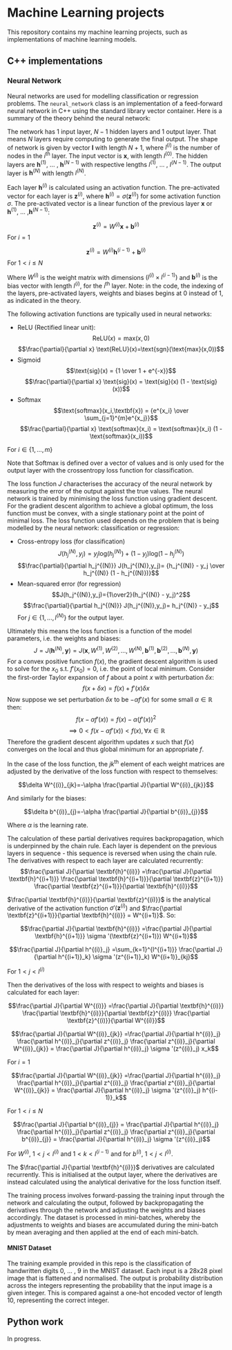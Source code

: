 # Machine Learning projects
This repository contains my machine learning projects, such as implementations of machine learning models.

## C++ implementations  

### Neural Network
Neural networks are used for modelling classification or regression problems. The `neural_network` class is an implementation of a feed-forward neural network in C++ using the standard library vector container. Here is a summary of the theory behind the neural network:

The network has $1$ input layer, $N-1$ hidden layers and $1$ output layer. That means $N$ layers require computing to generate the final output. The shape of network is given by vector $\textbf{l}$ with length $N+1$, where $l^{(i)}$ is the number of nodes in the $i^\text{th}$ layer. The input vector is $\textbf{x}$, with length $l^{(0)}$. The hidden layers are $\textbf{h}^{(1)} \text{, ...  , } \textbf{h}^{(N-1)}$ with respective lengths $l^{(1)}\text{, ... , }l^{(N-1)}$. The output layer is $\textbf{h}^{(N)}$ with length $l^{(N)}$. 

Each layer $\textbf{h}^{(i)}$ is calculated using an activation function. The pre-activated vector for each layer is $\textbf{z}^{(i)}$, where $\textbf{h}^{(i)} = \sigma(\textbf{z}^{(i)})$ for some activation function $\sigma$. The pre-activated vector is a linear function of the previous layer  $\textbf{x}$ or $\textbf{h}^{(1)}\text{, ... ,}\textbf{h}^{(N-1)}$:

$$\textbf{z}^{(i)} = W^{(i)}\textbf{x} + \textbf{b}^{(i)}$$
For $i=1$

$$\textbf{z}^{(i)} = W^{(i)}\textbf{h}^{(i-1)} + \textbf{b}^{(i)}$$
For $1 < i \le N$

Where $W^{(i)}$ is the weight matrix with dimensions $(l^{(i)} \times l^{(i-1)})$ and $\textbf{b}^{(i)}$ is the bias vector with length $l^{(i)}$, for the $i^{\text{th}}$ layer. Note: in the code, the indexing of the layers, pre-activated layers, weights and biases begins at $0$ instead of $1$, as indicated in the theory.

The following activation functions are typically used in neural networks:
* ReLU (Rectified linear unit):
$$\text{ReLU}(x)=\text{max}(x,0)$$
$$\frac{\partial}{\partial x} \text{ReLU}(x)=\text{sgn}(\text{max}(x,0))$$
* Sigmoid
$$\text{sig}(x) = {1 \over 1 + e^{-x}}$$
$$\frac{\partial}{\partial x} \text{sig}(x) = \text{sig}(x) (1 - \text{sig}(x))$$
* Softmax
$$\text{softmax}(x_i,\textbf{x}) = {e^{x_i} \over \sum_{j=1}^{m}e^{x_j}}$$
$$\frac{\partial}{\partial x} \text{softmax}(x_i) = \text{softmax}(x_i) (1 - \text{softmax}(x_i))$$

For $i \in \{1, ... ,m\}$

Note that Softmax is defined over a vector of values and is only used for the output layer with the crossentropy loss function for classification.

The loss function $J$ characterises the accuracy of the neural network by measuring the error of the output against the true values. The neural network is trained by minimising the loss function using gradient descent. For the gradient descent algorithm to achieve a global optimum, the loss function must be convex, with a single stationary point at the point of minimal loss. The loss function used depends on the problem that is being modelled by the neural network: classification or regression:
* Cross-entropy loss (for classification)
$$J(h_j^{(N)},y_j)=y_j\text{log}(h_j^{(N)})+(1-y_j)\text{log}(1-h_j^{(N)})$$
$$\frac{\partial}{\partial h_j^{(N)}} J(h_j^{(N)},y_j)= {h_j^{(N)} - y_j \over h_j^{(N)} (1 - h_j^{(N)})}$$
* Mean-squared error (for regression)
$$J(h_j^{(N)},y_j)={1\over2}(h_j^{(N)} - y_j)^2$$
$$\frac{\partial}{\partial h_j^{(N)}} J(h_j^{(N)},y_j)= h_j^{(N)} - y_j$$
For $j \in \{1, ... , l^{(N)}\}$ for the output layer. 

Ultimately this means the loss function is a function of the model parameters, i.e. the weights and biases:
$$J=J(\textbf{h}^{(N)},\textbf{y})=J(\textbf{x},W^{(1)}, W^{(2)}, ... ,W^{(N)},\textbf{b}^{(1)},\textbf{b}^{(2)}, ... ,\textbf{b}^{(N)},\textbf{y})$$
For a convex positive function $f(x)$, the gradient descent algorithm is used to solve for the $x_0$ s.t. $f'(x_0) = 0$, i.e. the point of local minimum. Consider the first-order Taylor expansion of $f$ about a point $x$ with perturbation $\delta x$:
$$f(x+\delta x) = f(x) + f'(x)\delta x$$
Now suppose we set perturbation $\delta x$ to be $-\alpha f'(x)$ for some small $\alpha \in \mathbb{R}$ then:
$$f(x-\alpha f'(x)) = f(x) - \alpha (f'(x))^2$$
$$\implies 0 < f(x - \alpha f'(x)) < f(x), \forall x \in \mathbb{R}$$
Therefore the gradient descent algorithm updates $x$ such that $f(x)$ converges on the local and thus global minimum for an appropriate $f$. 

In the case of the loss function, the $jk^{\text{th}}$ element of each weight matrices are adjusted by the derivative of the loss function with respect to themselves:

$$\delta W^{(i)}_{jk}=-\alpha \frac{\partial J}{\partial W^{(i)}_{jk}}$$

And similarly for the biases:

$$\delta b^{(i)}_{j}=-\alpha \frac{\partial J}{\partial b^{(i)}_{j}}$$

Where $\alpha$ is the learning rate. 

The calculation of these partial derivatives requires backpropagation, which is underpinned by the chain rule. Each layer is dependent on the previous layers in sequence - this sequence is reversed when using the chain rule. The derivatives with respect to each layer are calculated recurrently:
$$\frac{\partial J}{\partial \textbf{h}^{(i)}} =\frac{\partial J}{\partial \textbf{h}^{(i+1)}} \frac{\partial \textbf{h}^{(i+1)}}{\partial \textbf{z}^{(i+1)}} \frac{\partial \textbf{z}^{(i+1)}}{\partial \textbf{h}^{(i)}}$$

$\frac{\partial \textbf{h}^{(i)}}{\partial \textbf{z}^{(i)}}$ is the analytical derivative of the activation function $\sigma '(\textbf{z}^{(i)})$ and $\frac{\partial \textbf{z}^{(i+1)}}{\partial \textbf{h}^{(i)}} = W^{(i+1)}$. So:

$$\frac{\partial J}{\partial \textbf{h}^{(i)}} =\frac{\partial J}{\partial \textbf{h}^{(i+1)}} \sigma '(\textbf{z}^{(i+1)}) W^{(i+1)}$$

$$\frac{\partial J}{\partial h^{(i)}_j} =\sum_{k=1}^{l^{(i+1)}} \frac{\partial J}{\partial h^{(i+1)}_k} \sigma '(z^{(i+1)}_k) W^{(i+1)}_{kj}$$

For $1 < j < l^{(i)}$

Then the derivatives of the loss with respect to weights and biases is calculated for each layer:

$$\frac{\partial J}{\partial W^{(i)}} =\frac{\partial J}{\partial \textbf{h}^{(i)}} \frac{\partial \textbf{h}^{(i)}}{\partial \textbf{z}^{(i)}} \frac{\partial \textbf{z}^{(i)}}{\partial W^{(i)}}$$

$$\frac{\partial J}{\partial W^{(i)}_{jk}} =\frac{\partial J}{\partial h^{(i)}_j} \frac{\partial h^{(i)}_j}{\partial z^{(i)}_j} \frac{\partial z^{(i)}_j}{\partial W^{(i)}_{jk}} = \frac{\partial J}{\partial h^{(i)}_j}  \sigma '(z^{(i)}_j) x_k$$

For $i=1$

$$\frac{\partial J}{\partial W^{(i)}_{jk}} =\frac{\partial J}{\partial h^{(i)}_j} \frac{\partial h^{(i)}_j}{\partial z^{(i)}_j} \frac{\partial z^{(i)}_j}{\partial W^{(i)}_{jk}} = \frac{\partial J}{\partial h^{(i)}_j}  \sigma '(z^{(i)}_j) h^{(i-1)}_k$$

For $1 < i \le N$

$$\frac{\partial J}{\partial b^{(i)}_{j}}  = \frac{\partial J}{\partial h^{(i)}_j} \frac{\partial h^{(i)}_j}{\partial z^{(i)}_j} \frac{\partial z^{(i)}_j}{\partial b^{(i)}_{j}} = \frac{\partial J}{\partial h^{(i)}_j}  \sigma '(z^{(i)}_j)$$

For $W^{(i)}$, $1 < j < l^{(i)}$ and $1 < k < l^{(i-1)}$ and for $b^{(i)}$, $1 < j < l^{(i)}$.

The $\frac{\partial J}{\partial \textbf{h}^{(i)}}$ derivatives are calculated recurrently. This is initialised at the output layer, where the derivatives are instead calculated using the analytical derivative for the loss function itself.

The training process involves forward-passing the training input through the network and calculating the output, followed by backpropagating the derivatives through the network and adjusting the weights and biases accordingly. The dataset is processed in mini-batches, whereby the adjustments to weights and biases are accumulated during the mini-batch by mean averaging and then applied at the end of each mini-batch.

#### MNIST Dataset
The training example provided in this repo is the classification of handwritten digits 0, ... , 9 in the MNIST dataset. Each input is a 28x28 pixel image that is flattened and normalised. The output is probability distribution across the integers representing the probability that the input image is a given integer. This is compared against a one-hot encoded vector of length 10, representing the correct integer. 

## Python work

In progress.